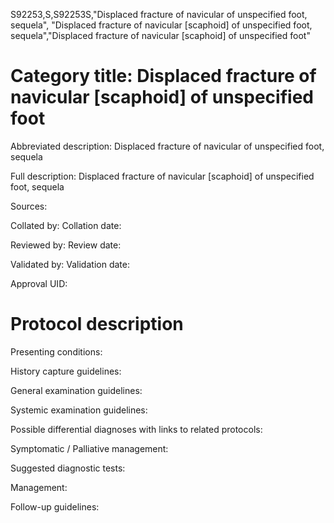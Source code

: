 S92253,S,S92253S,"Displaced fracture of navicular of unspecified foot, sequela", "Displaced fracture of navicular [scaphoid] of unspecified foot, sequela","Displaced fracture of navicular [scaphoid] of unspecified foot"
# Category title: Displaced fracture of navicular [scaphoid] of unspecified foot

Abbreviated description: Displaced fracture of navicular of unspecified foot, sequela

Full description: Displaced fracture of navicular [scaphoid] of unspecified foot, sequela

Sources:

Collated by:
Collation date:

Reviewed by:
Review date:

Validated by:
Validation date:

Approval UID:

# Protocol description

Presenting conditions:

History capture guidelines:

General examination guidelines:

Systemic examination guidelines:

Possible differential diagnoses with links to related protocols:

Symptomatic / Palliative management:

Suggested diagnostic tests:

Management:

Follow-up guidelines:
